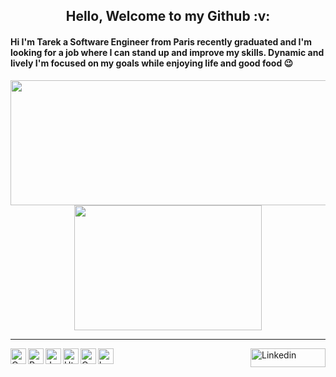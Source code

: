 <h2 align="center"> Hello, Welcome to my Github :v: </h2>

<h4> Hi I'm Tarek a Software Engineer from Paris recently graduated and I'm looking for a job where I can stand up and improve my skills. Dynamic and lively I'm focused on my goals while enjoying life and good food 😉 </h4> 


<p align="center">
  <a href="https://github.com/tarekkheir/tarekkheir">
    <img align="center" height="200" width="535" src="https://github-readme-stats.vercel.app/api?username=tarekkheir&show_icons=true&theme=tokyonight&icon_color=tokyonight&hide=prs,issues&repo=github-readme-stats" />
  </a>
  <a href="https://github.com/tarekkheir/tarekkheir">
    <img align="center" height="200" width="300" src="https://github-readme-stats.vercel.app/api/top-langs/?username=tarekkheir&layout=compact&langs_count=8&theme=tokyonight&repo=convoychat" />
  </a>
</p>


---

<img align="left" alt="C" src="https://user-images.githubusercontent.com/61886501/159160965-b01bb7be-c4ce-4500-8b33-a25bf2b8de71.png" width="25" height="25"/>

<img align="left"  alt="Python" src="https://user-images.githubusercontent.com/61886501/159161350-e616a9bc-0edf-4bb7-8bfd-b04b2e04eb0a.png" width="25" height="25"/>

<img align="left" alt="Javascript" src="https://user-images.githubusercontent.com/61886501/159161358-20f486ee-7bcb-4b8f-8904-3078f5b79c34.png" width="25" height="25"/>

<img align="left"  alt="Html" src="https://user-images.githubusercontent.com/61886501/159161368-150e04a2-ce24-4580-928a-8838ffadfd94.png" width="25" height="25"/>

<img align="left" alt="Css" src="https://user-images.githubusercontent.com/61886501/159161378-38d83f26-d252-4497-9dac-a705eda29a21.png" width="25" height="25"/>

<img alt="bash" align="left" src="https://user-images.githubusercontent.com/61886501/159161639-20dae23d-15e9-44d8-95a8-3f8784400a1a.png" width="25" height="25" />


<a href="https://www.linkedin.com/in/tarek-kheir-9608a61b7/"><img src="https://user-images.githubusercontent.com/61886501/159239899-84990769-f5ac-4c7a-81eb-86c21d7f18e1.svg" alt="Linkedin" height="30" width="120" align="right"/></a>
